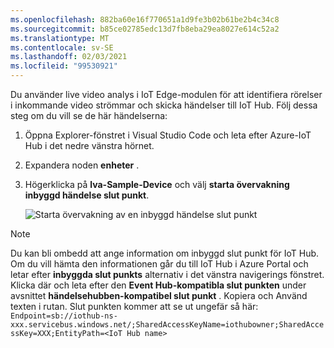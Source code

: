 ```yaml
---
ms.openlocfilehash: 882ba60e16f770651a1d9fe3b02b61be2b4c34c8
ms.sourcegitcommit: b85ce02785edc13d7fb8eba29ea8027e614c52a2
ms.translationtype: MT
ms.contentlocale: sv-SE
ms.lasthandoff: 02/03/2021
ms.locfileid: "99530921"
---
```

Du använder live video analys i IoT Edge-modulen för att identifiera rörelser i inkommande video strömmar och skicka händelser till IoT Hub. Följ dessa steg om du vill se de här händelserna:

1. Öppna Explorer-fönstret i Visual Studio Code och leta efter Azure-IoT Hub i det nedre vänstra hörnet.
1. Expandera noden **enheter** .
1. Högerklicka på **lva-Sample-Device** och välj **starta övervakning inbyggd händelse slut punkt**.

    ![Starta övervakning av en inbyggd händelse slut punkt](../../../media/quickstarts/start-monitoring-iothub-events.png)

> [!NOTE]
> Du kan bli ombedd att ange information om inbyggd slut punkt för IoT Hub. Om du vill hämta den informationen går du till IoT Hub i Azure Portal och letar efter **inbyggda slut punkts** alternativ i det vänstra navigerings fönstret. Klicka där och leta efter den **Event Hub-kompatibla slut punkten** under avsnittet **händelsehubben-kompatibel slut punkt** . Kopiera och Använd texten i rutan. Slut punkten kommer att se ut ungefär så här:  
    ```
    Endpoint=sb://iothub-ns-xxx.servicebus.windows.net/;SharedAccessKeyName=iothubowner;SharedAccessKey=XXX;EntityPath=<IoT Hub name>
    ```
